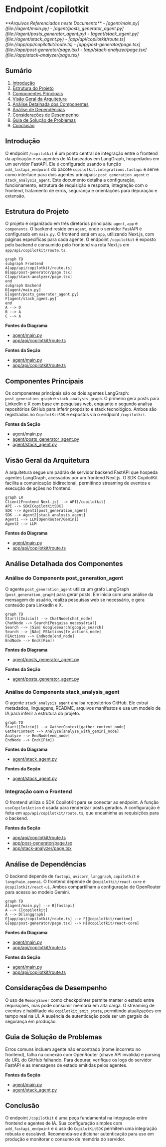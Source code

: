 # Endpoint /copilotkit

<cite>
**Arquivos Referenciados neste Documento**  
- [agent/main.py](file://agent/main.py)
- [agent/posts_generator_agent.py](file://agent/posts_generator_agent.py)
- [agent/stack_agent.py](file://agent/stack_agent.py)
- [app/api/copilotkit/route.ts](file://app/api/copilotkit/route.ts)
- [app/post-generator/page.tsx](file://app/post-generator/page.tsx)
- [app/stack-analyzer/page.tsx](file://app/stack-analyzer/page.tsx)
</cite>

## Sumário
1. [Introdução](#introdução)
2. [Estrutura do Projeto](#estrutura-do-projeto)
3. [Componentes Principais](#componentes-principais)
4. [Visão Geral da Arquitetura](#visão-geral-da-arquitetura)
5. [Análise Detalhada dos Componentes](#análise-detalhada-dos-componentes)
6. [Análise de Dependências](#análise-de-dependências)
7. [Considerações de Desempenho](#considerações-de-desempenho)
8. [Guia de Solução de Problemas](#guia-de-solução-de-problemas)
9. [Conclusão](#conclusão)

## Introdução

O endpoint `/copilotkit` é um ponto central de integração entre o frontend da aplicação e os agentes de IA baseados em LangGraph, hospedados em um servidor FastAPI. Ele é configurado usando a função `add_fastapi_endpoint` do pacote `copilotkit.integrations.fastapi` e serve como interface para dois agentes principais: `post_generation_agent` e `stack_analysis_agent`. Este documento detalha a configuração, funcionamento, estrutura de requisição e resposta, integração com o frontend, tratamento de erros, segurança e orientações para depuração e extensão.

## Estrutura do Projeto

O projeto é organizado em três diretórios principais: `agent`, `app` e `components`. O backend reside em `agent`, onde o servidor FastAPI é configurado em `main.py`. O frontend está em `app`, utilizando Next.js, com páginas específicas para cada agente. O endpoint `/copilotkit` é exposto pelo backend e consumido pelo frontend via rota Next.js em `app/api/copilotkit/route.ts`.

```mermaid
graph TD
subgraph Frontend
A[app/api/copilotkit/route.ts]
B[app/post-generator/page.tsx]
C[app/stack-analyzer/page.tsx]
end
subgraph Backend
D[agent/main.py]
E[agent/posts_generator_agent.py]
F[agent/stack_agent.py]
end
A --> D
B --> A
C --> A
```

**Fontes do Diagrama**  
- [agent/main.py](file://agent/main.py)
- [app/api/copilotkit/route.ts](file://app/api/copilotkit/route.ts)

**Fontes da Seção**  
- [agent/main.py](file://agent/main.py)
- [app/api/copilotkit/route.ts](file://app/api/copilotkit/route.ts)

## Componentes Principais

Os componentes principais são os dois agentes LangGraph: `post_generation_graph` e `stack_analysis_graph`. O primeiro gera posts para LinkedIn e X com base em pesquisas web, enquanto o segundo analisa repositórios GitHub para inferir propósito e stack tecnológico. Ambos são registrados no `CopilotKitSDK` e expostos via o endpoint `/copilotkit`.

**Fontes da Seção**  
- [agent/main.py](file://agent/main.py#L19-L32)
- [agent/posts_generator_agent.py](file://agent/posts_generator_agent.py#L173)
- [agent/stack_agent.py](file://agent/stack_agent.py#L504)

## Visão Geral da Arquitetura

A arquitetura segue um padrão de servidor backend FastAPI que hospeda agentes LangGraph, acessados por um frontend Next.js. O SDK CopilotKit facilita a comunicação bidirecional, permitindo streaming de eventos e execução de ações no frontend.

```mermaid
graph LR
Client[Frontend Next.js] --> API[/copilotkit]
API --> SDK[CopilotKitSDK]
SDK --> Agent1[post_generation_agent]
SDK --> Agent2[stack_analysis_agent]
Agent1 --> LLM[OpenRouter/Gemini]
Agent2 --> LLM
```

**Fontes do Diagrama**  
- [agent/main.py](file://agent/main.py)
- [app/api/copilotkit/route.ts](file://app/api/copilotkit/route.ts)

## Análise Detalhada dos Componentes

### Análise do Componente post_generation_agent

O agente `post_generation_agent` utiliza um grafo LangGraph (`post_generation_graph`) para gerar posts. Ele inicia com uma análise da mensagem do usuário, realiza pesquisas web se necessário, e gera conteúdo para LinkedIn e X.

```mermaid
graph TD
Start([Início]) --> ChatNode[chat_node]
ChatNode --> Search{Pesquisa necessária?}
Search --> |Sim| GoogleSearch[google_search]
Search --> |Não| FEActions[fe_actions_node]
FEActions --> EndNode[end_node]
EndNode --> End([Fim])
```

**Fontes do Diagrama**  
- [agent/posts_generator_agent.py](file://agent/posts_generator_agent.py)

**Fontes da Seção**  
- [agent/posts_generator_agent.py](file://agent/posts_generator_agent.py)

### Análise do Componente stack_analysis_agent

O agente `stack_analysis_agent` analisa repositórios GitHub. Ele extrai metadados, linguagens, README, arquivos manifestos e usa um modelo de IA para inferir a estrutura do projeto.

```mermaid
graph TD
Start([Início]) --> GatherContext[gather_context_node]
GatherContext --> Analyze[analyze_with_gemini_node]
Analyze --> EndNode[end_node]
EndNode --> End([Fim])
```

**Fontes do Diagrama**  
- [agent/stack_agent.py](file://agent/stack_agent.py)

**Fontes da Seção**  
- [agent/stack_agent.py](file://agent/stack_agent.py)

### Integração com o Frontend

O frontend utiliza o SDK CopilotKit para se conectar ao endpoint. A função `useCopilotAction` é usada para renderizar posts gerados. A configuração é feita em `app/api/copilotkit/route.ts`, que encaminha as requisições para o backend.

**Fontes da Seção**  
- [app/api/copilotkit/route.ts](file://app/api/copilotkit/route.ts)
- [app/post-generator/page.tsx](file://app/post-generator/page.tsx#L150-L190)
- [app/stack-analyzer/page.tsx](file://app/stack-analyzer/page.tsx)

## Análise de Dependências

O backend depende de `fastapi`, `uvicorn`, `langgraph`, `copilotkit` e `langchain_openai`. O frontend depende de `@copilotkit/react-core` e `@copilotkit/react-ui`. Ambos compartilham a configuração de OpenRouter para acesso ao modelo Gemini.

```mermaid
graph TD
A[agent/main.py] --> B[fastapi]
A --> C[copilotkit]
A --> D[langgraph]
E[app/api/copilotkit/route.ts] --> F[@copilotkit/runtime]
G[app/post-generator/page.tsx] --> H[@copilotkit/react-core]
```

**Fontes do Diagrama**  
- [agent/main.py](file://agent/main.py)
- [app/api/copilotkit/route.ts](file://app/api/copilotkit/route.ts)

**Fontes da Seção**  
- [agent/main.py](file://agent/main.py)
- [app/api/copilotkit/route.ts](file://app/api/copilotkit/route.ts)

## Considerações de Desempenho

O uso de `MemorySaver` como checkpointer permite manter o estado entre requisições, mas pode consumir memória em alta carga. O streaming de eventos é habilitado via `copilotkit_emit_state`, permitindo atualizações em tempo real na UI. A ausência de autenticação pode ser um gargalo de segurança em produção.

## Guia de Solução de Problemas

Erros comuns incluem agente não encontrado (nome incorreto no frontend), falha na conexão com OpenRouter (chave API inválida) e parsing de URL do GitHub falhando. Para depurar, verifique os logs do servidor FastAPI e as mensagens de estado emitidas pelos agentes.

**Fontes da Seção**  
- [agent/main.py](file://agent/main.py)
- [agent/stack_agent.py](file://agent/stack_agent.py#L50-L70)

## Conclusão

O endpoint `/copilotkit` é uma peça fundamental na integração entre frontend e agentes de IA. Sua configuração simples com `add_fastapi_endpoint` e o uso do `CopilotKitSDK` permitem uma integração robusta e escalável. Recomenda-se adicionar autenticação para uso em produção e monitorar o consumo de memória do servidor.